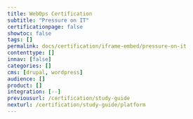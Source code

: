 ```yaml
---
title: WebOps Certification
subtitle: "Pressure on IT"
certificationpage: false
showtoc: false
tags: []
permalink: docs/certification/iframe-embed/pressure-on-it
contenttype: []
innav: [false]
categories: []
cms: [drupal, wordpress]
audience: []
product: []
integration: [--]
previousurl: /certification/study-guide
nexturl: /certification/study-guide/platform
---
```


<Partial file="certification-guide/pressure-on-it.md" />